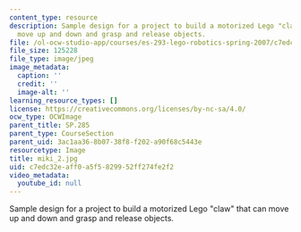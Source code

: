 ```yaml
---
content_type: resource
description: Sample design for a project to build a motorized Lego "claw" that can
  move up and down and grasp and release objects.
file: /ol-ocw-studio-app/courses/es-293-lego-robotics-spring-2007/c7edc32eaff0a5f5829952ff274fe2f2_miki_2.jpg
file_size: 125228
file_type: image/jpeg
image_metadata:
  caption: ''
  credit: ''
  image-alt: ''
learning_resource_types: []
license: https://creativecommons.org/licenses/by-nc-sa/4.0/
ocw_type: OCWImage
parent_title: SP.285
parent_type: CourseSection
parent_uid: 3ac1aa36-8b07-38f8-f202-a90f68c5443e
resourcetype: Image
title: miki_2.jpg
uid: c7edc32e-aff0-a5f5-8299-52ff274fe2f2
video_metadata:
  youtube_id: null
---
```

Sample design for a project to build a motorized Lego "claw" that can move up and down and grasp and release objects.
